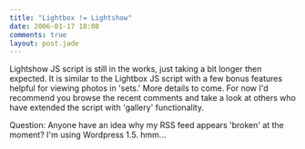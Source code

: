 ```yaml
---
title: "Lightbox != Lightshow"
date: 2006-01-17 18:08
comments: true
layout: post.jade
---
```

Lightshow JS script is still in the works, just taking a bit longer then expected.  It is similar to the Lightbox JS script with a few bonus features helpful for viewing photos in 'sets.' More details to come. For now I'd recommend you browse the recent comments and take a look at others who have extended the script with 'gallery' functionality.

Question: Anyone have an idea why my RSS feed appears 'broken' at the moment? I'm using Wordpress 1.5. hmm...
